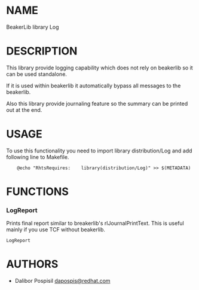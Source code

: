 # NAME

BeakerLib library Log

# DESCRIPTION

This library provide logging capability which does not rely on beakerlib so it
can be used standalone.

If it is used within beakerlib it automatically bypass all messages to the
beakerlib.

Also this library provide journaling feature so the summary can be printed out
at the end.

# USAGE

To use this functionality you need to import library distribution/Log and add
following line to Makefile.

        @echo "RhtsRequires:    library(distribution/Log)" >> $(METADATA)

# FUNCTIONS

### LogReport

Prints final report similar to breakerlib's rlJournalPrintText. This is useful
mainly if you use TCF without beakerlib.

    LogReport

# AUTHORS

- Dalibor Pospisil <dapospis@redhat.com>
